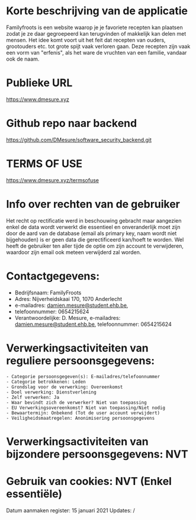 # Korte beschrijving van de applicatie

Familyfroots is een website waarop je je favoriete recepten kan plaatsen zodat je ze daar gegroepeerd kan terugvinden of makkelijk kan delen met mensen.
Het idee komt voort uit het feit dat recepten van ouders, grootouders etc. tot grote spijt vaak verloren gaan. Deze recepten zijn vaak een vorm van "erfenis", als het ware de vruchten van een familie, vandaar ook de naam.

# Publieke URL

https://www.dmesure.xyz

# Github repo naar backend

https://github.com/DMesure/software_security_backend.git

# TERMS OF USE

https://www.dmesure.xyz/termsofuse

# Info over rechten van de gebruiker

Het recht op rectificatie werd in beschouwing gebracht maar aangezien enkel de data wordt verwerkt die essentieel en onveranderlijk moet zijn door de aard van de database (email als primary key, naam wordt niet bijgehouden) is er geen data die gerectificeerd kan/hoeft te worden. Wel heeft de gebruiker ten aller tijde de optie om zijn account te verwijderen, waardoor zijn email ook meteen verwijderd zal worden.

# Contactgegevens:

- Bedrijfsnaam: FamilyFroots
- Adres: Nijverheidskaai 170, 1070 Anderlecht
- e-mailadres: damien.mesure@student.ehb.be,
- telefoonnummer: 0654215624
- Verantwoordelijke: D. Mesure, e-mailadres: damien.mesure@student.ehb.be, telefoonnummer: 0654215624

# Verwerkingsactiviteiten van reguliere persoonsgegevens:

    - Categorie persoonsgegeven(s): E-mailadres/telefoonnummer
    - Categorie betrokkenen: Leden
    - Grondslag voor de verwerking: Overeenkomst
    - Doel verwerking: Dienstverlening
    - Zelf verwerken: Ja
    - Waar bevindt zich de verwerker? Niet van toepassing
    - EU Verwerkingsovereenkomst? Niet van toepassing/Niet nodig
    - Bewaartermijn: Onbekend (Tot de user account verwijdert)
    - Veiligheidsmaatregelen: Anonimisering persoonsgegevens

# Verwerkingsactiviteiten van bijzondere persoonsgegevens: NVT

# Gebruik van cookies: NVT (Enkel essentiële)

Datum aanmaken register: 15 januari 2021
Updates: /
